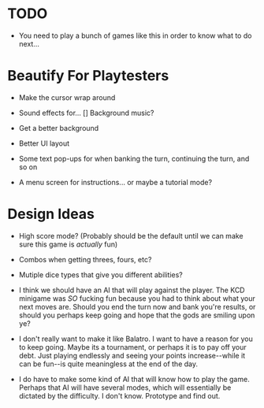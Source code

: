 # TODO 

- You need to play a bunch of games like this in order to know what to do next...

# Beautify For Playtesters

- Make the cursor wrap around 

- Sound effects for...
    [] Background music?

- Get a better background 
- Better UI layout 
- Some text pop-ups for when banking the turn, continuing the turn, and so on 
- A menu screen for instructions... or maybe a tutorial mode? 

# Design Ideas

- High score mode? (Probably should be the default until we can make sure this game is _actually_ fun)

- Combos when getting threes, fours, etc? 

- Mutiple dice types that give you different abilities?  

- I think we should have an AI that will play against the player. The KCD minigame was _SO_ fucking fun because you had to think about what your next moves are. Should you end the turn now and bank you're results, or should you perhaps keep going and hope that the gods are smiling upon ye? 

- I don't really want to make it like Balatro. I want to have a reason for you to keep going. Maybe its a tournament, or perhaps it is to pay off your debt. Just playing endlessly and seeing your points increase--while it can be fun--is quite meaningless at the end of the day. 

- I do have to make some kind of AI that will know how to play the game. Perhaps that AI will have several modes, which will essentially be dictated by the difficulty. I don't know. Prototype and find out.
